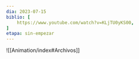 ```yaml
---
dia: 2023-07-15
biblio: [
	https://www.youtube.com/watch?v=KLjTU0yKS00,
]
etapa: sin-empezar
---
```










![[Animation/index#Archivos]]